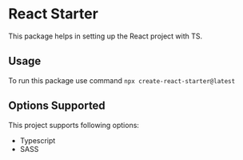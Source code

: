 # React Starter

This package helps in setting up the React project with TS.

## Usage

To run this package use command `npx create-react-starter@latest`

## Options Supported

This project supports following options:

* Typescript
* SASS

